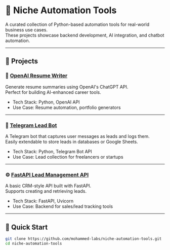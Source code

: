 # 🔧 Niche Automation Tools

A curated collection of Python-based automation tools for real-world business use cases.  
These projects showcase backend development, AI integration, and chatbot automation.

---

## 📁 Projects

### 🧠 [OpenAI Resume Writer](./openai-resume-writer)

Generate resume summaries using OpenAI's ChatGPT API.  
Perfect for building AI-enhanced career tools.

- Tech Stack: Python, OpenAI API
- Use Case: Resume automation, portfolio generators

---

### 🤖 [Telegram Lead Bot](./telegram-lead-bot)

A Telegram bot that captures user messages as leads and logs them.  
Easily extendable to store leads in databases or Google Sheets.

- Tech Stack: Python, Telegram Bot API
- Use Case: Lead collection for freelancers or startups

---

### ⚙️ [FastAPI Lead Management API](./fastapi-crm-api)

A basic CRM-style API built with FastAPI.  
Supports creating and retrieving leads.

- Tech Stack: FastAPI, Uvicorn
- Use Case: Backend for sales/lead tracking tools

---

## 🚀 Quick Start

```bash
git clone https://github.com/mohammed-labs/niche-automation-tools.git
cd niche-automation-tools
